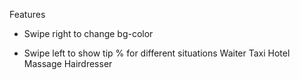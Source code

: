 Features

* Swipe right to change bg-color

* Swipe left to show tip % for different situations
  Waiter
  Taxi
  Hotel
  Massage
  Hairdresser
  
